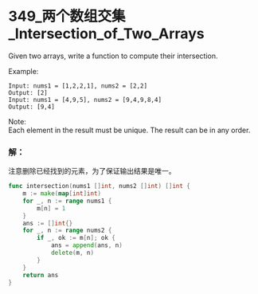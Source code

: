 # 349_两个数组交集_Intersection_of_Two_Arrays
Given two arrays, write a function to compute their intersection.

Example:

    Input: nums1 = [1,2,2,1], nums2 = [2,2]   
    Output: [2]  
    Input: nums1 = [4,9,5], nums2 = [9,4,9,8,4]  
    Output: [9,4]  

Note:  
Each element in the result must be unique.
The result can be in any order.

### 解：

注意删除已经找到的元素，为了保证输出结果是唯一。

```go
func intersection(nums1 []int, nums2 []int) []int {
    m := make(map[int]int)
    for _, n := range nums1 {
        m[n] = 1
    }
    ans := []int{}
    for _, n := range nums2 {
        if _, ok := m[n]; ok {
            ans = append(ans, n)
            delete(m, n)
        }
    }
    return ans
}
```